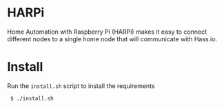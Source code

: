 # HARPi
Home Automation with Raspberry Pi (HARPi) makes it easy to connect different nodes to a single home node that will communicate with Hass.io.

# Install
Run the `install.sh` script to install the requirements
```
 $ ./install.sh
```
